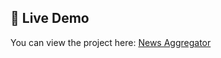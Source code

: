 ## 🚀 Live Demo

You can view the project here: [News Aggregator](https://newsaggregator-psi.vercel.app/)
